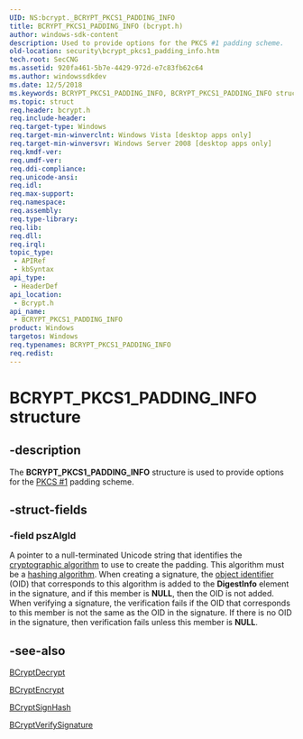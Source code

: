 ```yaml
---
UID: NS:bcrypt._BCRYPT_PKCS1_PADDING_INFO
title: BCRYPT_PKCS1_PADDING_INFO (bcrypt.h)
author: windows-sdk-content
description: Used to provide options for the PKCS #1 padding scheme.
old-location: security\bcrypt_pkcs1_padding_info.htm
tech.root: SecCNG
ms.assetid: 920fa461-5b7e-4429-972d-e7c83fb62c64
ms.author: windowssdkdev
ms.date: 12/5/2018
ms.keywords: BCRYPT_PKCS1_PADDING_INFO, BCRYPT_PKCS1_PADDING_INFO structure [Security], bcrypt/BCRYPT_PKCS1_PADDING_INFO, security.bcrypt_pkcs1_padding_info
ms.topic: struct
req.header: bcrypt.h
req.include-header: 
req.target-type: Windows
req.target-min-winverclnt: Windows Vista [desktop apps only]
req.target-min-winversvr: Windows Server 2008 [desktop apps only]
req.kmdf-ver: 
req.umdf-ver: 
req.ddi-compliance: 
req.unicode-ansi: 
req.idl: 
req.max-support: 
req.namespace: 
req.assembly: 
req.type-library: 
req.lib: 
req.dll: 
req.irql: 
topic_type:
 - APIRef
 - kbSyntax
api_type:
 - HeaderDef
api_location:
 - Bcrypt.h
api_name:
 - BCRYPT_PKCS1_PADDING_INFO
product: Windows
targetos: Windows
req.typenames: BCRYPT_PKCS1_PADDING_INFO
req.redist: 
---
```


# BCRYPT_PKCS1_PADDING_INFO structure


## -description


The <b>BCRYPT_PKCS1_PADDING_INFO</b> structure is used to provide options for the <a href="https://msdn.microsoft.com/2fe6cfd3-8a2e-4dbe-9fb8-332633daa97a">PKCS #1</a> padding scheme.


## -struct-fields




### -field pszAlgId

A pointer to a null-terminated Unicode string that identifies the <a href="https://msdn.microsoft.com/db46def4-bfdc-4801-a57d-d568e94a2dbb">cryptographic algorithm</a> to use to create the padding. This algorithm must be a <a href="https://msdn.microsoft.com/4165b820-30fc-477e-a690-81109f161323">hashing algorithm</a>. When creating a signature, the <a href="https://msdn.microsoft.com/e6be8932-015e-4058-b249-1671b3fea521">object identifier</a> (OID) that corresponds to this algorithm is added to the <b>DigestInfo</b> element in the signature, and if this member is <b>NULL</b>, then the OID is not added. When verifying a signature, the verification fails if the OID that corresponds to this member is not the same as the OID in the signature. If there is no OID in the signature, then verification fails unless this member is <b>NULL</b>.


## -see-also




<a href="https://msdn.microsoft.com/62286f6b-0d57-4691-83fc-2b9a9740af71">BCryptDecrypt</a>



<a href="https://msdn.microsoft.com/69fe4530-4b7c-40db-a85c-f9dc458735e7">BCryptEncrypt</a>



<a href="https://msdn.microsoft.com/f402ea9e-89ae-4ccc-9591-aa2328287c0e">BCryptSignHash</a>



<a href="https://msdn.microsoft.com/95c32056-e444-441c-bbc1-c5ae82aba964">BCryptVerifySignature</a>
 

 


